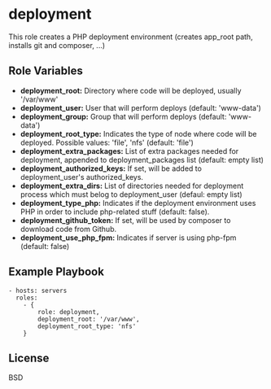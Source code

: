 deployment
==========

This role creates a PHP deployment environment (creates app_root path, installs git and composer, ...)

Role Variables
--------------

* **deployment_root:** Directory where code will be deployed, usually '/var/www'
* **deployment_user:** User that will perform deploys (default: 'www-data')
* **deployment_group:** Group that will perform deploys (default: 'www-data')
* **deployment_root_type:** Indicates the type of node where code will be deployed. Possible values: 'file', 'nfs' (default: 'file')
* **deployment_extra_packages:** List of extra packages needed for deployment, appended to deployment_packages list (default: empty list)
* **deployment_authorized_keys:** If set, will be added to deployment_user's authorized_keys.
* **deployment_extra_dirs:** List of directories needed for deployment process which must belog to deployment_user (defaul: empty list)
* **deployment_type_php:** Indicates if the deployment environment uses PHP in order to include php-related stuff (default: false).
* **deployment_github_token:** If set, will be used by composer to download code from Github.
* **deployment_use_php_fpm:** Indicates if server is using php-fpm (default: false)

Example Playbook
----------------

    - hosts: servers
      roles:
        - { 
            role: deployment,
            deployment_root: '/var/www',
            deployment_root_type: 'nfs'
        }

License
-------

BSD
